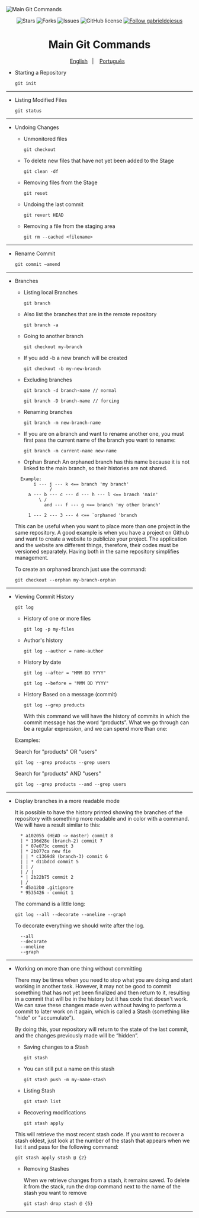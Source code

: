 <img src="https://i.ibb.co/YbmYYyK/main-git-commands.png" align="center" alt="Main Git Commands" border="0">

<p align="center">
   <img alt="Stars" src="https://img.shields.io/github/stars/gabrieldejesus/git-commands?color=4A90E2&label=STARS&logo=3C424B&logoColor=3C424B&style=for-the-badge&labelColor=222222" />

   <img alt="Forks" src="https://img.shields.io/github/forks/gabrieldejesus/git-commands?color=4A90E2&label=FORKS&logo=3C424B&logoColor=3C424B&style=for-the-badge&labelColor=222222" />

   <img alt="Issues" src="https://img.shields.io/github/issues/gabrieldejesus/git-commands?color=4A90E2&label=ISSUES&logo=3C424B&logoColor=3C424B&style=for-the-badge&labelColor=222222" />

   <img alt="GitHub license" src="https://img.shields.io/github/license/gabrieldejesus/git-commands?color=4A90E2&label=LICENSE&logo=3C424B&logoColor=3C424B&style=for-the-badge&labelColor=222222" />

  <a href="https://github.com/gabrieldejesus">
    <img alt="Follow gabrieldejesus" src="https://img.shields.io/static/v1?label=Follow&message=gabrieldejesus&style=for-the-badge&color=4A90E2&labelColor=222222" />
  </a>
</p>

<h1 align="center">
 Main Git Commands
</h1>

<p align="center">
  <a href="README.md">English</a>&nbsp;&nbsp;&nbsp;|&nbsp;&nbsp;&nbsp;
  <a href="README.pt.md">Português</a>&nbsp;&nbsp;&nbsp;
</p>

- Starting a Repository

  `git init`

---

- Listing Modified Files

  `git status`

---

- Undoing Changes

  - Unmonitored files

    `git checkout`

  - To delete new files that have not yet been added to the Stage

    `git clean -df`

  - Removing files from the Stage

    `git reset`

  - Undoing the last commit

    `git revert HEAD`

  - Removing a file from the staging area

    `git rm --cached <filename>`

---

- Rename Commit

  `git commit —amend`

---

- Branches

  - Listing local Branches

    `git branch`

  - Also list the branches that are in the remote repository

    `git branch -a`

  - Going to another branch

    `git checkout my-branch`

  - If you add -b a new branch will be created

    `git checkout -b my-new-branch`

  - Excluding branches

    `git branch -d branch-name // normal`

    `git branch -D branch-name // forcing`

  - Renaming branches

    `git branch -m new-branch-name`

  - If you are on a branch and want to rename another one, you must first pass the current name of the branch you want to rename:

    `git branch -m current-name new-name`

  - Orphan Branch
    An orphaned branch has this name because it is not linked to the main branch, so
    their histories are not shared.

  ```shell
    Example:
         i --- j --- k <== branch 'my branch'
               /
       a --- b --- c --- d --- h --- l <== branch 'main'
           \ /
             and --- f --- g <== branch 'my other branch'

       1 --- 2 --- 3 --- 4 <== `orphaned 'branch
  ```

  This can be useful when you want to place more than one project in the same
  repository. A good example is when you have a project on Github and want to create
  a website to publicize your project. The application and the website are different things,
  therefore, their codes must be versioned separately.
  Having both in the same repository simplifies management.

  To create an orphaned branch just use the command:

  `git checkout --orphan my-branch-orphan`

---

- Viewing Commit History

  `git log`

  - History of one or more files

    `git log -p my-files`

  - Author's history

    `git log --author = name-author`

  - History by date

    `git log --after = "MMM DD YYYY"`

    `git log --before = "MMM DD YYYY"`

  - History Based on a message (commit)

    `git log --grep products`

    With this command we will have the history of commits in which the commit message
    has the word “products”. What we go through can be a regular expression,
    and we can spend more than one:

  Examples:

  Search for "products" OR "users"

  `git log --grep products --grep users`

  Search for "products" AND "users"

  `git log --grep products --and --grep users`

---

- Display branches in a more readable mode

  It is possible to have the history printed showing the branches of the repository with something
  more readable and in color with a command. We will have a result similar to this:

  ```shell
    * a102055 (HEAD -> master) commit 8
    | * 196d28e (branch-2) commit 7
    | * 07e073c commit 3
    | * 2b077ca new fie
    | | * c1369d8 (branch-3) commit 6
    | | * d11bdcd commit 5
    | | /
    | / |
    * | 2b22b75 commit 2
    | /
    * d5a12b0 .gitignore
    * 9535426 - commit 1
  ```

  The command is a little long:

  `git log --all --decorate --oneline --graph`

  To decorate everything we should write after the log.

  ```
    --all
    --decorate
    --oneline
    --graph
  ```

---

- Working on more than one thing without committing

  There may be times when you need to stop what you are doing and start working
  in another task. However, it may not be good to commit something that has not yet been
  finalized and then return to it, resulting in a commit that will be in the history
  but it has code that doesn't work. We can save these changes made
  even without having to perform a commit to later work on it again, which is
  called a Stash (something like "hide" or "accumulate").

  By doing this, your repository will return to the state of the last commit, and the changes
  previously made will be “hidden”.

  - Saving changes to a Stash

    `git stash`

  - You can still put a name on this stash

    `git stash push -m my-name-stash`

  - Listing Stash

    `git stash list`

  - Recovering modifications

    `git stash apply`

  This will retrieve the most recent stash code. If you want to recover a stash
  oldest, just look at the number of the stash that appears when we list it and pass
  for the following command:

  `git stash apply stash @ {2}`

  - Removing Stashes

    When we retrieve changes from a stash, it remains saved. To delete it
    from the stack, run the drop command next to the name of the stash you want to remove

    `git stash drop stash @ {5}`

---
